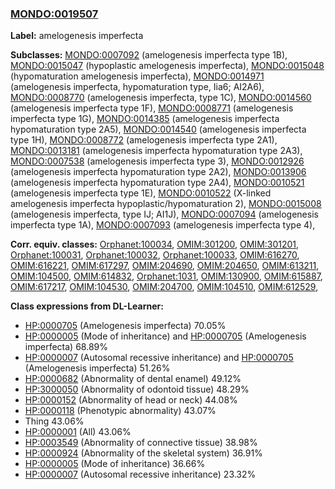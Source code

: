 
### [MONDO:0019507](http://purl.obolibrary.org/obo/MONDO_0019507)
**Label:** amelogenesis imperfecta

**Subclasses:** [MONDO:0007092](http://purl.obolibrary.org/obo/MONDO_0007092) (amelogenesis imperfecta type 1B), [MONDO:0015047](http://purl.obolibrary.org/obo/MONDO_0015047) (hypoplastic amelogenesis imperfecta), [MONDO:0015048](http://purl.obolibrary.org/obo/MONDO_0015048) (hypomaturation amelogenesis imperfecta), [MONDO:0014971](http://purl.obolibrary.org/obo/MONDO_0014971) (amelogenesis imperfecta, hypomaturation type, Iia6; AI2A6), [MONDO:0008770](http://purl.obolibrary.org/obo/MONDO_0008770) (amelogenesis imperfecta, type 1C), [MONDO:0014560](http://purl.obolibrary.org/obo/MONDO_0014560) (amelogenesis imperfecta type 1F), [MONDO:0008771](http://purl.obolibrary.org/obo/MONDO_0008771) (amelogenesis imperfecta type 1G), [MONDO:0014385](http://purl.obolibrary.org/obo/MONDO_0014385) (amelogenesis imperfecta hypomaturation type 2A5), [MONDO:0014540](http://purl.obolibrary.org/obo/MONDO_0014540) (amelogenesis imperfecta type 1H), [MONDO:0008772](http://purl.obolibrary.org/obo/MONDO_0008772) (amelogenesis imperfecta type 2A1), [MONDO:0013181](http://purl.obolibrary.org/obo/MONDO_0013181) (amelogenesis imperfecta hypomaturation type 2A3), [MONDO:0007538](http://purl.obolibrary.org/obo/MONDO_0007538) (amelogenesis imperfecta type 3), [MONDO:0012926](http://purl.obolibrary.org/obo/MONDO_0012926) (amelogenesis imperfecta hypomaturation type 2A2), [MONDO:0013906](http://purl.obolibrary.org/obo/MONDO_0013906) (amelogenesis imperfecta hypomaturation type 2A4), [MONDO:0010521](http://purl.obolibrary.org/obo/MONDO_0010521) (amelogenesis imperfecta type 1E), [MONDO:0010522](http://purl.obolibrary.org/obo/MONDO_0010522) (X-linked amelogenesis imperfecta hypoplastic/hypomaturation 2), [MONDO:0015008](http://purl.obolibrary.org/obo/MONDO_0015008) (amelogenesis imperfecta, type IJ; AI1J), [MONDO:0007094](http://purl.obolibrary.org/obo/MONDO_0007094) (amelogenesis imperfecta type 1A), [MONDO:0007093](http://purl.obolibrary.org/obo/MONDO_0007093) (amelogenesis imperfecta type 4), 

**Corr. equiv. classes:** [Orphanet:100034](http://www.orpha.net/ORDO/Orphanet_100034), [OMIM:301200](http://purl.obolibrary.org/obo/OMIM_301200), [OMIM:301201](http://purl.obolibrary.org/obo/OMIM_301201), [Orphanet:100031](http://www.orpha.net/ORDO/Orphanet_100031), [Orphanet:100032](http://www.orpha.net/ORDO/Orphanet_100032), [Orphanet:100033](http://www.orpha.net/ORDO/Orphanet_100033), [OMIM:616270](http://purl.obolibrary.org/obo/OMIM_616270), [OMIM:616221](http://purl.obolibrary.org/obo/OMIM_616221), [OMIM:617297](http://purl.obolibrary.org/obo/OMIM_617297), [OMIM:204690](http://purl.obolibrary.org/obo/OMIM_204690), [OMIM:204650](http://purl.obolibrary.org/obo/OMIM_204650), [OMIM:613211](http://purl.obolibrary.org/obo/OMIM_613211), [OMIM:104500](http://purl.obolibrary.org/obo/OMIM_104500), [OMIM:614832](http://purl.obolibrary.org/obo/OMIM_614832), [Orphanet:1031](http://www.orpha.net/ORDO/Orphanet_1031), [OMIM:130900](http://purl.obolibrary.org/obo/OMIM_130900), [OMIM:615887](http://purl.obolibrary.org/obo/OMIM_615887), [OMIM:617217](http://purl.obolibrary.org/obo/OMIM_617217), [OMIM:104530](http://purl.obolibrary.org/obo/OMIM_104530), [OMIM:204700](http://purl.obolibrary.org/obo/OMIM_204700), [OMIM:104510](http://purl.obolibrary.org/obo/OMIM_104510), [OMIM:612529](http://purl.obolibrary.org/obo/OMIM_612529), 

**Class expressions from DL-Learner:**

- [HP:0000705](http://purl.obolibrary.org/obo/HP_0000705) (Amelogenesis imperfecta) 70.05%
- [HP:0000005](http://purl.obolibrary.org/obo/HP_0000005) (Mode of inheritance) and [HP:0000705](http://purl.obolibrary.org/obo/HP_0000705) (Amelogenesis imperfecta) 68.89%
- [HP:0000007](http://purl.obolibrary.org/obo/HP_0000007) (Autosomal recessive inheritance) and [HP:0000705](http://purl.obolibrary.org/obo/HP_0000705) (Amelogenesis imperfecta) 51.26%
- [HP:0000682](http://purl.obolibrary.org/obo/HP_0000682) (Abnormality of dental enamel) 49.12%
- [HP:3000050](http://purl.obolibrary.org/obo/HP_3000050) (Abnormality of odontoid tissue) 48.29%
- [HP:0000152](http://purl.obolibrary.org/obo/HP_0000152) (Abnormality of head or neck) 44.08%
- [HP:0000118](http://purl.obolibrary.org/obo/HP_0000118) (Phenotypic abnormality) 43.07%
- Thing 43.06%
- [HP:0000001](http://purl.obolibrary.org/obo/HP_0000001) (All) 43.06%
- [HP:0003549](http://purl.obolibrary.org/obo/HP_0003549) (Abnormality of connective tissue) 38.98%
- [HP:0000924](http://purl.obolibrary.org/obo/HP_0000924) (Abnormality of the skeletal system) 36.91%
- [HP:0000005](http://purl.obolibrary.org/obo/HP_0000005) (Mode of inheritance) 36.66%
- [HP:0000007](http://purl.obolibrary.org/obo/HP_0000007) (Autosomal recessive inheritance) 23.32%


